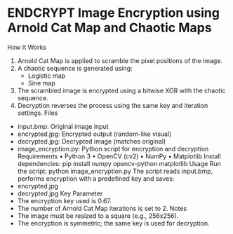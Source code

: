 # ENDCRYPT Image Encryption using Arnold Cat Map and Chaotic Maps
How It Works
1. Arnold Cat Map is applied to scramble the pixel positions of the image.
2. A chaotic sequence is generated using:
   - Logistic map
   - Sine map
3. The scrambled image is encrypted using a bitwise XOR with the chaotic sequence.
4. Decryption reverses the process using the same key and iteration settings.
Files
- input.bmp: Original image input
- encrypted.jpg: Encrypted output (random-like visual)
- decrypted.jpg: Decrypted image (matches original)
- image_encryption.py: Python script for encryption and decryption
Requirements
• Python 3
• OpenCV (cv2)
• NumPy
• Matplotlib
Install dependencies:
pip install numpy opencv-python matplotlib
Usage
Run the script:
python image_encryption.py
The script reads input.bmp, performs encryption with a predefined key and saves:
- encrypted.jpg
- decrypted.jpg
Key Parameter
- The encryption key used is 0.67.
- The number of Arnold Cat Map iterations is set to 2.
Notes
- The image must be resized to a square (e.g., 256x256).
- The encryption is symmetric; the same key is used for decryption.
